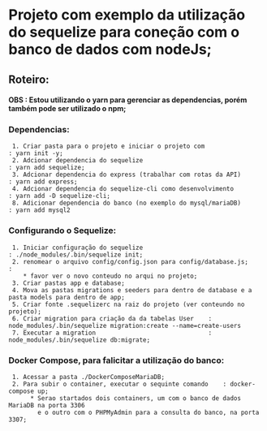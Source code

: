 # Projeto com exemplo da utilização do sequelize para coneção com o banco de dados com nodeJs;


## Roteiro:

#### OBS : Estou utilizando o yarn para gerenciar as dependencias, porém também pode ser utilizado o npm;

### Dependencias:
     1. Criar pasta para o projeto e iniciar o projeto com                         : yarn init -y;
     2. Adcionar dependencia do sequelize                                          : yarn add sequelize;
     3. Adcionar dependencia do express (trabalhar com rotas da API)               : yarn add express;
     4. Adcionar dependencia do sequelize-cli como desenvolvimento                 : yarn add -D sequelize-cli;
     8. Adicionar dependencia do banco (no exemplo do mysql/mariaDB)               : yarn add mysql2

### Configurando o Sequelize:
     1. Iniciar configuração do sequelize                                          : ./node_modules/.bin/sequelize init;
     2. renomear o arquivo config/config.json para config/database.js;             :
        * favor ver o novo conteudo no arqui no projeto;
     3. Criar pastas app e database;
     4. Mova as pastas migrations e seeders para dentro de database e a pasta models para dentro de app;
     5. Criar fonte .sequelizerc na raiz do projeto (ver conteundo no projeto);
     6. Criar migration para criação da da tabelas User    : node_modules/.bin/sequelize migration:create --name=create-users
     7. Executar a migration                               : node_modules/.bin/sequelize db:migrate;

### Docker Compose, para falicitar a utilização do banco:

     1. Acessar a pasta ./DockerComposeMariaDB;
     2. Para subir o container, executar o sequinte comando    : docker-compose up;
          * Serao startados dois containers, um com o banco de dados MariaDB na porta 3306 
            e o outro com o PHPMyAdmin para a consulta do banco, na porta 3307;
